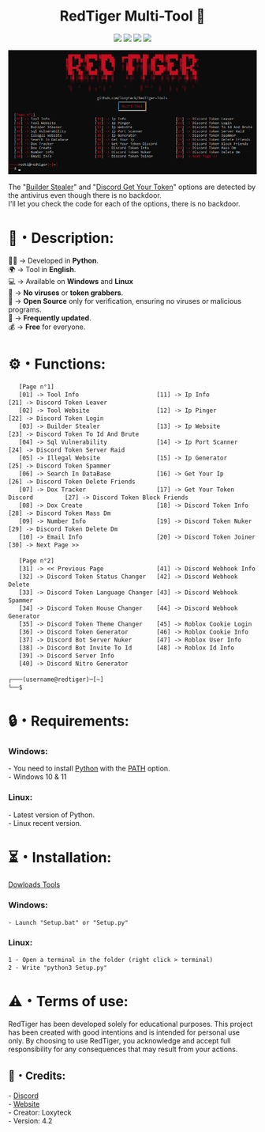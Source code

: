 <h1 align="center">RedTiger Multi-Tool 🐯</h1> 
<p align="center">
  <img src="https://img.shields.io/github/v/release/fluzyteck/RedTiger-Tools?label=Version&color=a80505">
  <img src="https://img.shields.io/github/stars/fluzyteck/RedTiger-tools?style=flat&label=Stars&color=a80505">
  <img src="https://img.shields.io/github/repo-size/fluzyteck/RedTiger-Tools?label=Size&color=a80505">
  <img src="https://img.shields.io/github/languages/top/fluzyteck/RedTiger-Tools?color=a80505">

</p>
<img src="Img/RedTiger.png" wdth="9999">
<p>
The "<a href="https://github.com/loxyteck/RedTiger-Tools/blob/main/Settings/Program/Builder-Stealer.py">Builder Stealer</a>" and "<a href="https://github.com/loxyteck/RedTiger-Tools/blob/main/Settings/Program/Discord-Get-Your-Token.py">Discord Get Your Token</a>" options are detected by the antivirus even though there is no backdoor.<br>
I'll let you check the code for each of the options, there is no backdoor.
</p>
<h1>📜・Description:</h1>
<p>
  
👨‍💻 -> Developed in <strong>Python</strong>.<br>
🌍 -> Tool in <strong>English</strong>.<br>
💻 -> Available on <strong>Windows</strong> and <strong>Linux</strong><br>
🔎 -> <strong>No viruses</strong> or <strong>token grabbers</strong>.<br>
📂 -> <strong>Open Source</strong> only for verification, ensuring no viruses or malicious programs.<br>
🔄 -> <strong>Frequently updated</strong>.<br>
💰 -> <strong>Free</strong> for everyone.<br>
</p>

<h1>⚙️・Functions:</h1>
<p align="center">
  
```
   [Page n°1]
   [01] -> Tool Info                      [11] -> Ip Info                        [21] -> Discord Token Leaver
   [02] -> Tool Website                   [12] -> Ip Pinger                      [22] -> Discord Token Login
   [03] -> Builder Stealer                [13] -> Ip Website                     [23] -> Discord Token To Id And Brute
   [04] -> Sql Vulnerability              [14] -> Ip Port Scanner                [24] -> Discord Token Server Raid
   [05] -> Illegal Website                [15] -> Ip Generator                   [25] -> Discord Token Spammer
   [06] -> Search In DataBase             [16] -> Get Your Ip                    [26] -> Discord Token Delete Friends
   [07] -> Dox Tracker                    [17] -> Get Your Token Discord         [27] -> Discord Token Block Friends
   [08] -> Dox Create                     [18] -> Discord Token Info             [28] -> Discord Token Mass Dm
   [09] -> Number Info                    [19] -> Discord Token Nuker            [29] -> Discord Token Delete Dm
   [10] -> Email Info                     [20] -> Discord Token Joiner           [30] -> Next Page >>

   [Page n°2]
   [31] -> << Previous Page               [41] -> Discord Webhook Info         
   [32] -> Discord Token Status Changer   [42] -> Discord Webhook Delete      
   [33] -> Discord Token Language Changer [43] -> Discord Webhook Spammer     
   [34] -> Discord Token House Changer    [44] -> Discord Webhook Generator   
   [35] -> Discord Token Theme Changer    [45] -> Roblox Cookie Login           
   [36] -> Discord Token Generator        [46] -> Roblox Cookie Info         
   [37] -> Discord Bot Server Nuker       [47] -> Roblox User Info             
   [38] -> Discord Bot Invite To Id       [48] -> Roblox Id Info               
   [39] -> Discord Server Info          
   [40] -> Discord Nitro Generator

┌───(username@redtiger)─[~]
└──$
```
</p>

<h1>🔒・Requirements:</h1>
<h3>Windows:</h3>
<p>
- You need to install <a href="https://www.python.org/downloads/">Python</a> with the <a href="Img/Python_Path.png">PATH</a> option.<br>
- Windows 10 & 11
</p>
<h3>Linux:</h3>
<p>
- Latest version of Python.<br>
- Linux recent version.
</p>

<h1>⏳・Installation:</h1>
<a href="https://github.com/fluzyteck/RedTiger/archive/main.zip">Dowloads Tools</a>
<h3>Windows:</h3>
<p>
  
```
- Launch "Setup.bat" or "Setup.py"
```
</p>
<h3>Linux:</h3>
<p>
  
```
1 - Open a terminal in the folder (right click > terminal)
2 - Write "python3 Setup.py"
```
</p>

<h1>⚠️・Terms of use:</h1>
<p>
RedTiger has been developed solely for educational purposes. This project has been created with good intentions and is intended for personal use only. By choosing to use RedTiger, you acknowledge and accept full responsibility for any consequences that may result from your actions.
</p>

<h2>🔗・Credits:</h2>
<p>
- <a href="https://discord.gg/ZJNFYjdEMD">Discord</a><br>
- <a href="https://loxyteck.github.io/redtiger">Website</a><br>
- Creator: Loxyteck<br>
- Version: 4.2
</p>
